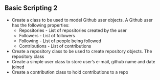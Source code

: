 ## Basic Scripting 2
- Create a class to be used to model Github user objects. A Github user has the following properties:
  - Repositories - List of repositories created by the user
  - Followers - List of followers
  - Following - List of people being followed
  - Contributions - List of contributions
- Create a repository class to be used to create repository objects. The repository class
- Create a simple user class to store user’s e-mail, github name and date joined
- Create a contribution class to hold contributions to a repo
